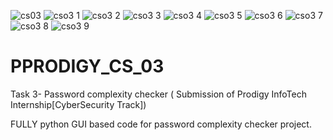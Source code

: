 ![cs03](https://github.com/user-attachments/assets/efd0bf8f-1213-4a1b-9f0e-1c059f8c3e68)
![cso3 1](https://github.com/user-attachments/assets/4985aad4-9252-4a48-b6d9-9cbd75aa24f2)
![cso3 2](https://github.com/user-attachments/assets/fbead1cd-d118-4fd0-ada2-8db20e454d12)
![cso3 3](https://github.com/user-attachments/assets/ace4e63c-0464-481e-807a-088c31a1da23)
![cso3 4](https://github.com/user-attachments/assets/96b2723c-54d6-4205-bd9a-74824543ee7f)
![cso3 5](https://github.com/user-attachments/assets/6ba4d81e-6c77-4325-9ac5-819f40ee7501)
![cso3 6](https://github.com/user-attachments/assets/041c453a-3be1-44b1-8ffa-29ac24e8ccb0)
![cso3 7](https://github.com/user-attachments/assets/a3e7d382-0786-407e-bd3f-523acd082242)
![cso3 8](https://github.com/user-attachments/assets/25412e75-e66a-402c-b371-f2da5150adca)
![cso3 9](https://github.com/user-attachments/assets/2e937990-66af-49e5-8933-1f614a1904fa)
# PPRODIGY_CS_03
Task 3- Password complexity checker ( Submission of Prodigy InfoTech Internship[CyberSecurity Track])

FULLY python GUI based code for password complexity checker project.
